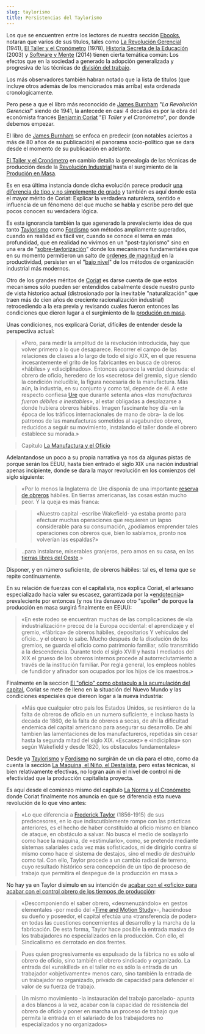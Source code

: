 ```yaml
---
slug: taylorismo
title: Persistencias del Taylorismo
---
```



Los que se encuentren entre los lectores de nuestra sección [Ebooks](/), notaran que varios de sus titulos, tales como [La Revolución Gerencial](/category/la-revolución-gerencial-1941--james-burnham) (1941), [El Taller y el Cronómetro](/category/el-taller-y-el-cronometro-1978-benjamin-coriat) (1978), [Historia Secreta de la Educación](/category/historia-secreta-de-la-educación-2003-jt-gatto) (2003) y [Software y Mente](/category/software-y-mente-2014--andrei-sorin) (2014) tienen cierta temática común: Los efectos que en la sociedad a generado la adopción generalizada y progresiva de las técnicas de [división del trabajo](https://es.wikipedia.org/wiki/Divisi%C3%B3n_del_trabajo).

Los más observadores también habran notado que la lista de titulos (que incluye otros además de los mencionados más arriba) esta ordenada cronologicamente.

Pero pese a que el libro más reconocido de [James Burnham](https://es.wikipedia.org/wiki/James_Burnham) "*La Revolución Gerencial*" siendo de 1941, la antecede en casi 4 decadas es por la obra del económista francés [Benjamin Coriat](https://www.todostuslibros.com/autor/coriat-benjamin) "*El Taller y el Cronómetro*", por donde debemos empezar.

El libro de [James Burnham](https://es.wikipedia.org/wiki/James_Burnham) se enfoca en predecir (con notables aciertos a más de 80 años de su publicación) el panorama socio-político que se dara desde el momento de su publicación en adelante.

[El Taller y el Cronómetro](/category/el-taller-y-el-cronometro-1978-benjamin-coriat) en cambio detalla la genealogía de las técnicas de producción desde la [Revolución Industrial](https://es.wikipedia.org/wiki/Revoluci%C3%B3n_Industrial) hasta el surgimiento de la [Produción en Masa](https://es.wikipedia.org/wiki/Producci%C3%B3n_en_cadena).

Es en esa última instancia donde dicha evolución parece producir [una diferencia de tipo y no simplemente de grado](https://link.springer.com/article/10.1007/s10539-022-09885-8) y también es aquí donde esta el mayor mérito de Coriat: Explicar la verdadera naturaleza, sentido e influencia de un fénomeno del que mucho se habla y escribe pero del que pocos conocen su verdadera lógica.

Es esta ignorancia también la que agenerado la prevaleciente idea de que tanto [Taylorismo](https://es.wikipedia.org/wiki/Taylorismo) como [Fordismo](https://es.wikipedia.org/wiki/Fordismo) son métodos ampliamente superados, cuando en realidad es fácil ver, cuando se conoce el tema en más profundidad, que en realidad no vivimos en un "post-taylorismo" sino en una era de "[sobre-taylorización](https://www.bps.org.uk/psychologist/return-taylorism)" donde los mecanismos fundamentales que en su momento permitieron un salto de [ordenes de magnitud](https://es.wikipedia.org/wiki/Orden_de_magnitud) en la productividad, persisten en el "[bajo nivel](https://cipsa.net/lenguajes-de-programacion-de-bajo-nivel-vs-alto-nivel/)" de los métodos de organización industrial más modernos.

Otro de los grandes méritos de [Coriat](https://www.todostuslibros.com/autor/coriat-benjamin) es darse cuenta de que estos mecanismos sólo pueden ser entendidos cabalmente desde nuestro punto de vista historico actual (distrosionado por la inevitable "naturalización" que traen más de cien años de creciente racionalización industrial) retrocediendo a la era previa y revisando cuales fueron entonces las condiciones que dieron lugar a el surgimiento de la [produción en masa](https://es.wikipedia.org/wiki/Producci%C3%B3n_en_cadena).

Unas condiciones, nos explicará Coriat, difíciles de entender desde la perspectiva actual:

> «Pero, para medir la amplitud de la revolución introducida, hay que volver primero a lo que desaparece. Recorrer el campo de las relaciones de clases a lo largo de todo el siglo XIX, en el que resuena incesantemente el grito de los fabricantes en busca de obreros «hábiles» y «disciplinados». Entonces aparece la verdad desnuda: el obrero de oficio, heredero de los «secretos» del gremio, sigue siendo la condición ineludible, la figura necesaria de la manufactura. Más aún, la industria, en su conjunto y como tal, depende de él. A este respecto confiesa [Ure](https://en.wikipedia.org/wiki/Andrew_Ure) que durante setenta años «_las manufacturas fueron débiles e inestables_», al estar obligadas a desplazarse a donde hubiera obreros hábiles. Imagen fascinante hoy día -en la época de los tráficos internacionales de mano de obra- la de los patronos de las manufacturas sometidos al vagabundeo obrero, reducidos a seguir su movimiento, instalando el taller donde el obrero establece su morada.»

> Capitulo [La Manufactura y el Oficio](/t&c/t&c2)

Adelantandose un poco a su propia narrativa ya nos da algunas pistas de porque serán los EEUU, hasta bien entrado el siglo XIX una nación industrial apenas incipiente, donde se dara la mayor revolución en los comienzos del siglo siguiente:

> «Por lo menos la Inglaterra de Ure disponía de una importante [reserva de obreros](https://es.wikipedia.org/wiki/Ej%C3%A9rcito_industrial_de_reserva) hábiles. En tierras americanas, las cosas están mucho peor. Y la queja es más franca:

> > «Nuestro capital -escribe Wakefield- ya estaba pronto para efectuar muchas operaciones que requieren un lapso considerable para su consumación, ¿podíamos emprender tales operaciones con obreros que, bien lo sabíamos, pronto nos volverían las espaldas?»

> ..para instalarse, miserables granjeros, pero amos en su casa, en las [tierras libres del Oeste](https://en.wikipedia.org/wiki/American_frontier).»

Disponer, y en número suficiente, de obreros hábiles: tal es, el tema que se repite continuamente.

En su relación de fuerzas con el capitalista, nos explica Coriat, el artesano especializado hacia valer su escasez, garantizada por la «[endotecnia](https://www.google.com/search?q=endotecnia&oq=endotecnia&aqs=chrome..69i57j0i10i512j0i512j0i10l3j0i10i30.527j0j7&sourceid=chrome&ie=UTF-8)» prevaleciente por entonces (y nos tira denuevo otro "spoiler" de porque la producción en masa surgirá finalmente en EEUU):

> «En este rodeo se encuentran muchas de las complicaciones de «la industrialización» precoz de la Europa occidental: el aprendizaje y el gremio, «fábrica» de obreros hábiles, depositarios Y vehículos del oficio.. y el obrero lo sabe. Mucho después de la disolución de los gremios, se guarda el oficio como patrimonio familiar, sólo transmitido a la descendencia. Durante todo el siglo XVIII y hasta I mediados del XIX el grueso de los obreros internos procede al autorreclutamiento a través de la institución familiar. Por regla general, los empleos nobles de fundidor y afinador son ocupados por los hijos de los maestros.»

Finalmente en la seccion [El "oficio" como obstaculo a la acumulación del capital](/t&c/t&c2#el-oficio-como-obstaculo-a-la-acumulaci%C3%B3n-del-capital), Coriat se mete de lleno en la situación del Nuevo Mundo y las condiciones especiales que diereon logar a la nueva industria:

> «Más que cualquier otro país los Estados Unidos, se resintieron de la falta de obreros de oficio en un numero suficiente, e incluso hasta la decada de 1860, de la falta de obreros a secas, de ahí la dificultad endemica del capital americano para asegurar su desarrollo. De ahí tambien las lamentaciones de los manufactureros, repetidas sin cesar hasta la segunda mitad del siglo XIX. «Escasez» e «indiciplina» son según Wakefield y desde 1820, los obstaculos fundamentales»

Desde ya [Taylorismo](https://es.wikipedia.org/wiki/Taylorismo) y [Fordismo](https://es.wikipedia.org/wiki/Fordismo) no surgirán de un dia para el otro, como da cuenta la sección [La Maquina, el Niño, el Destajista](/t&c/t&c2#la-maquina-el-ni%C3%B1o-el-destajista-pr%C3%A1cticas-pre-tayloristas-de-lucha-contra-el-oficio), pero estas técnicas, si bien relativamente efectivas, no logran aún ni el nivel de control ni de efectividad que la producción capitalista proyecta.

Es aquí desde el comienzo mismo del capítulo [La Norma y el Cronómetro](/t&c/t&c3) donde Coriat finalmente nos anuncia en que se diferencia esta nueva revolución de lo que vino antes:

> «Lo que diferencia a [Frederick Taylor](https://es.wikipedia.org/wiki/Frederick_Winslow_Taylor) (1856-1915) de sus predecesores, en lo que indiscutiblemente rompe con las prácticas anteriores, es el hecho de haber constituido al oficio mismo en blanco de ataque, en obstáculo a salvar. No busca el medio de soslayarlo como hace la máquina, de «estimularlo», como, se pretende mediante sistemas salariales cada vez más sofisticados, ni de dirigirlo contra sí mismo como hace el sistema de destajos, sino el medio _de destruirlo_ como tal. Con ello, Taylor procede a un cambio radical de terreno, cuyo resultado histórico sera concepción de un tipo de proceso de trabajo que permitira el despegue de la producción en masa.»

No hay ya en Taylor disimulo en su intención de [acabar con el «oficio» para acabar con el control obrero de los tiempos de producción](/t&c/t&c3#scientific-management-acabar-con-el-oficio-para-acabar-con-el-control-obrero-de-los-tiempos-de-producci%C3%B3n):

> «Descomponiendo el saber obrero, «desmenuzándolo» en gestos elementales -por medio del «[Time and Motion Study](https://en.wikipedia.org/wiki/Time_and_motion_study)»-, haciéndose su dueño y poseedor, el capital efectúa una «transferencia de poder» en todas las cuestiones concernientes al desarrollo y la marcha de la fabricación. De esta forma, Taylor hace posible la entrada masiva de los trabajadores no especializados en la producción. Con ello, el Sindicalismo es derrotado en dos frentes.

> Pues quien progresivamente es expulsado de la fábrica no es sólo el obrero de oficio, sino también el obrero sindicado y organizado. La entrada del «unskilled» en el taller no es sólo la entrada de un trabajador «objetivamente» menos caro, sino también la entrada de un trabajador no organizado, privado de capacidad para defender el valor de su fuerza de trabajo.

> Un mismo movimiento -la instauración del trabajo parcelado- apunta a dos blancos a la vez, acabar con la capacidad de resistencia del obrero de oficio y poner en marcha un proceso de trabajo que permita la entrada en el salariado de los trabajadores no especializados y no organizados»